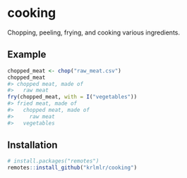 <!-- README.md is generated from README.Rmd. Please edit that file -->
cooking
=======

Chopping, peeling, frying, and cooking various ingredients.

Example
-------

``` r
chopped_meat <- chop("raw_meat.csv")
chopped_meat
#> chopped meat, made of
#>   raw meat
fry(chopped_meat, with = I("vegetables"))
#> fried meat, made of
#>   chopped meat, made of
#>     raw meat
#>   vegetables
```

Installation
------------

``` r
# install.packages("remotes")
remotes::install_github("krlmlr/cooking")
```
